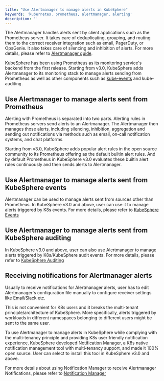 ```yaml
---
title: "Use Alertmanager to manage alerts in KubeSphere"
keywords: 'kubernetes, prometheus, alertmanager, alerting'
description: ''
---
```


The Alertmanager handles alerts sent by client applications such as the Prometheus server. It takes care of deduplicating, grouping, and routing them to the correct receiver integration such as email, PagerDuty, or OpsGenie. It also takes care of silencing and inhibition of alerts. For more details, please refer to  [Alertmanager guide](https://prometheus.io/docs/alerting/latest/alertmanager/).

KubeSphere has been using Prometheus as its monitoring service's backend from the first release. Starting from v3.0, KubeSphere adds Alertmanager to its monitoring stack to manage alerts sending from Prometheus as well as other components such as [kube-events](https://github.com/kubesphere/kube-events) and kube-auditing.

## Use Alertmanager to manage alerts sent from Prometheus

Alerting with Prometheus is separated into two parts. Alerting rules in Prometheus servers send alerts to an Alertmanager. The Alertmanager then manages those alerts, including silencing, inhibition, aggregation and sending out notifications via methods such as email, on-call notification systems, and chat platforms.

Starting from v3.0, KubeSphere adds popular alert rules in the open source community to its Prometheus offering as the default builtin alert rules. And by default Prometheus in KubeSphere v3.0 evaluates these builtin alert rules continuously and then sends alerts to Alertmanager.

## Use Alertmanager to manage alerts sent from KubeSphere events 

Alertmanager can be used to manage alerts sent from sources other than Prometheus. In KubeSphere v3.0 and above, user can use it to manage alerts triggered by K8s events. For more details, please refer to [KubeSphere Events](../events/kube-events.md)

## Use Alertmanager to manage alerts sent from KubeSphere auditing 

In KubeSphere v3.0 and above, user can also use Alertmanager to manage alerts triggered by K8s/KubeSphere audit events. For more details, please refer to [KubeSphere Auditing](../audit/kube-auditing.md)

## Receiving notifications for Alertmanager alerts

Usually to receive notifications for Alertmanager alerts, user has to edit Alertmanager's configuration file manually to configure receiver settings like Email/Slack etc.

This is not convenient for K8s users and it breaks the multi-tenant principle/architecture of KubeSphere. More specifically, alerts triggered by workloads in different namespaces belonging to different users might be sent to the same user.

To use Alertmanager to manage alerts in KubeSphere while complying with the multi-tenancy principle and providing K8s user friendly notification experience, KubeSphere developed [Notification Manager](https://github.com/kubesphere/notification-manager), a K8s native notification management tool with multi-tenancy support, and made it 100% open source. User can select to install this tool in KubeSphere v3.0 and above.

For more details about using Notification Manager to receive Alertmanager Notifications, please refer to [Notification Manager](./notification-manager.md)